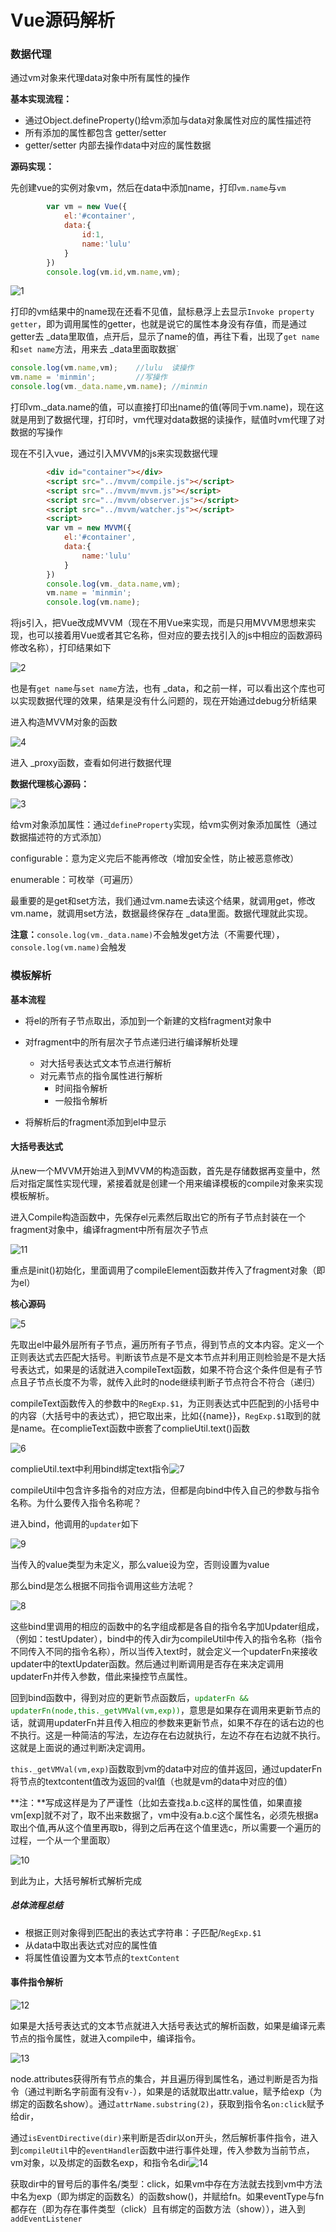 # Vue源码解析

### 数据代理

通过vm对象来代理data对象中所有属性的操作

**基本实现流程：**

- 通过Object.defineProperty()给vm添加与data对象属性对应的属性描述符
- 所有添加的属性都包含 getter/setter
- getter/setter 内部去操作data中对应的属性数据

**源码实现：**

先创建vue的实例对象vm，然后在data中添加name，打印`vm.name`与`vm`

```js
		var vm = new Vue({
			el:'#container',
			data:{
				id:1,
				name:'lulu'
			}
		})
		console.log(vm.id,vm.name,vm);
```

![1](img/1.png)

打印的vm结果中的name现在还看不见值，鼠标悬浮上去显示`Invoke property getter`，即为调用属性的getter，也就是说它的属性本身没有存值，而是通过getter去 _data里取值，点开后，显示了name的值，再往下看，出现了`get name`和`set name`方法，用来去 _data里面取数据`

```js
console.log(vm.name,vm);	//lulu	读操作
vm.name = 'minmin';		    //写操作
console.log(vm._data.name,vm.name);	//minmin
```

打印vm._data.name的值，可以直接打印出name的值(等同于vm.name)，现在这就是用到了数据代理，打印时，vm代理对data数据的读操作，赋值时vm代理了对数据的写操作

现在不引入vue，通过引入MVVM的js来实现数据代理

```html
		<div id="container"></div>
		<script src="../mvvm/compile.js"></script>
		<script src="../mvvm/mvvm.js"></script>
		<script src="../mvvm/observer.js"></script>
		<script src="../mvvm/watcher.js"></script>
		<script>
		var vm = new MVVM({
			el:'#container',
			data:{
				name:'lulu'
			}
		})
		console.log(vm._data.name,vm);
		vm.name = 'minmin';
		console.log(vm.name);
```

将js引入，把Vue改成MVVM（现在不用Vue来实现，而是只用MVVM思想来实现，也可以接着用Vue或者其它名称，但对应的要去找引入的js中相应的函数源码修改名称），打印结果如下

![2](img/2.png)

也是有`get name`与`set name`方法，也有 _data，和之前一样，可以看出这个库也可以实现数据代理的效果，结果是没有什么问题的，现在开始通过debug分析结果

进入构造MVVM对象的函数

![4](img/4.png)

进入 _proxy函数，查看如何进行数据代理

**数据代理核心源码：**

![3](img/3.png)

给vm对象添加属性：通过`defineProperty`实现，给vm实例对象添加属性（通过数据描述符的方式添加）

configurable：意为定义完后不能再修改（增加安全性，防止被恶意修改）

enumerable：可枚举（可遍历）

最重要的是get和set方法，我们通过vm.name去读这个结果，就调用get，修改vm.name，就调用set方法，数据最终保存在 _data里面。数据代理就此实现。

**注意：**`console.log(vm._data.name)`不会触发get方法（不需要代理），`console.log(vm.name)`会触发

### **模板解析**

**基本流程**

- 将el的所有子节点取出，添加到一个新建的文档fragment对象中
- 对fragment中的所有层次子节点递归进行编译解析处理
  - 对大括号表达式文本节点进行解析
  - 对元素节点的指令属性进行解析
    - 时间指令解析
    - 一般指令解析

- 将解析后的fragment添加到el中显示

#### 大括号表达式

从new一个MVVM开始进入到MVVM的构造函数，首先是存储数据再变量中，然后对指定属性实现代理，紧接着就是创建一个用来编译模板的compile对象来实现模板解析。

进入Compile构造函数中，先保存el元素然后取出它的所有子节点封装在一个fragment对象中，编译fragment中所有层次子节点

![11](img/11.png)

重点是init()初始化，里面调用了compileElement函数并传入了fragment对象（即为el）

**核心源码**

![5](img/5.png)

先取出el中最外层所有子节点，遍历所有子节点，得到节点的文本内容。定义一个正则表达式去匹配大括号。判断该节点是不是文本节点并利用正则检验是不是大括号表达式，如果是的话就进入compileText函数，如果不符合这个条件但是有子节点且子节点长度不为零，就传入此时的node继续判断子节点符合不符合（递归）

compileText函数传入的参数中的`RegExp.$1`，为正则表达式中匹配到的小括号中的内容（大括号中的表达式），把它取出来，比如{{name}}，`RegExp.$1`取到的就是name。在complieText函数中嵌套了complieUtil.text()函数

![6](img/6.png)

complieUtil.text中利用bind绑定text指令![7](img/7.png)

compileUtil中包含许多指令的对应方法，但都是向bind中传入自己的参数与指令名称。为什么要传入指令名称呢？

进入bind，他调用的`updater`如下

![9](img/9.png)

当传入的value类型为未定义，那么value设为空，否则设置为value

那么bind是怎么根据不同指令调用这些方法呢？

![8](img/8.png)

这些bind里调用的相应的函数中的名字组成都是各自的指令名字加Updater组成，（例如：testUpdater），bind中的传入dir为compileUtil中传入的指令名称（指令不同传入不同的指令名称），所以当传入text时，就会定义一个updaterFn来接收updater中的textUpdater函数。然后通过判断调用是否存在来决定调用updaterFn并传入参数，借此来操控节点属性。

回到bind函数中，得到对应的更新节点函数后，<font color=green>`updaterFn && updaterFn(node,this._getVMVal(vm,exp))`</font>，意思是如果存在调用来更新节点的话，就调用updaterFn并且传入相应的参数来更新节点，如果不存在的话右边的也不执行。这是一种简洁的写法，左边存在右边就执行，左边不存在右边就不执行。这就是上面说的通过判断决定调用。

`this._getVMVal(vm,exp)`函数取到vm的data中对应的值并返回，通过updaterFn将节点的textcontent值改为返回的val值（也就是vm的data中对应的值）

**注：**写成这样是为了严谨性（比如去查找a.b.c这样的属性值，如果直接vm[exp]就不对了，取不出来数据了，vm中没有a.b.c这个属性名，必须先根据a取出个值,再从这个值里再取b，得到之后再在这个值里选c，所以需要一个遍历的过程，一个从一个里面取）

![10](img/10.png)

到此为止，大括号解析式解析完成

##### 总体流程总结

- 根据正则对象得到匹配出的表达式字符串：子匹配/`RegExp.$1`
- 从data中取出表达式对应的属性值
- 将属性值设置为文本节点的`textContent`

#### 事件指令解析

![12](img/12.png)

如果是大括号表达式的文本节点就进入大括号表达式的解析函数，如果是编译元素节点的指令属性，就进入compile中，编译指令。

![13](img/13.png)

node.attributes获得所有节点的集合，并且遍历得到属性名，通过判断是否为指令（通过判断名字前面有没有`v-`），如果是的话就取出attr.value，赋予给exp（为绑定的函数名show）。通过`attrName.substring(2)`，获取到指令名`on:click`赋予给dir，

通过`isEventDirective(dir)`来判断是否dir以on开头，然后解析事件指令，进入到`compileUtil`中的`eventHandler`函数中进行事件处理，传入参数为当前节点，vm对象，以及绑定的函数名exp，和指令名dir![14](img/14.png)

获取dir中的冒号后的事件名/类型：click，如果vm中存在方法就去找到vm中方法中名为exp（即为绑定的函数名）的函数show()，并赋给fn。如果eventType与fn都存在（即为存在事件类型（click）且有绑定的函数方法（show）），进入到`addEventListener`
